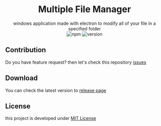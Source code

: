 <div align="center">

# Multiple File Manager
windows application made with electron to modify all of your file in a specified folder  
![npm](https://img.shields.io/badge/npm-5.6.0-blue.svg) 
![version](https://img.shields.io/badge/latest-1.1.1-brightgreen.svg) 
</div>

## Contribution
Do you have feature request? then let's check this repository [issues](https://github.com/dhanyn10/multiple-file-manager/issues)

## Download
You can check the latest version to [release page](https://github.com/dhanyn10/multiple-file-manager/releases)
  
## License
this project is developed under [MIT License](LICENSE)